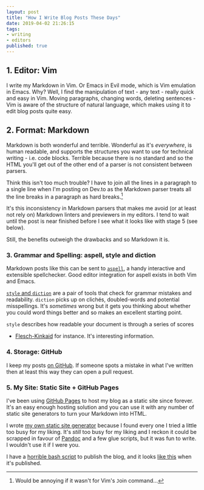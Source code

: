 ```yaml
---
layout: post
title: "How I Write Blog Posts These Days"
date: 2019-04-02 21:26:15
tags:
- writing
- editors
published: true
---
```


## 1. Editor: Vim

I write my Markdown in Vim. Or Emacs in Evil mode, which is Vim emulation in
Emacs. Why? Well, I find the manipulation of text - any text - really quick and
easy in Vim. Moving paragraphs, changing words, deleting sentences - Vim is
aware of the structure of natural language, which makes using it to edit blog
posts quite easy.

## 2. Format: Markdown

Markdown is both wonderful and terrible. Wonderful as it's _everywhere_, is
human readable, and supports the structures you want to use for technical
writing - i.e. code blocks. Terrible because there is no standard and so the
HTML you'll get out of the other end of a parser is not consistent between
parsers.

Think this isn't too much trouble? I have to join all the lines in a paragraph
to a single line when I'm posting on Dev.to as the Markdown parser treats all
the line breaks in a paragraph as hard breaks.[^1]

It's this inconsistency in Markdown parsers that makes me avoid (or at least not
rely on) Markdown linters and previewers in my editors. I tend to wait until the
post is near finished before I see what it looks like with stage 5 (see below).

Still, the benefits outweigh the drawbacks and so Markdown it is.

### 3. Grammar and Spelling: aspell, style and diction

Markdown posts like this can be sent to [`aspell`](http://aspell.net/), a handy
interactive and extensible spellchecker. Good editor integration for aspell
exists in both Vim and Emacs.

[`style` and `diction`](https://www.gnu.org/software/diction/diction.html) are
a pair of tools that check for grammar mistakes and readability. `diction` picks
up on clichés, doubled-words and potential misspellings. It's _sometimes_ wrong
but it gets you thinking about whether you could word things better and so makes
an excellent starting point.

`style` describes how readable your document is through a series of scores
- [Flesch-Kinkaid](https://en.wikipedia.org/wiki/Flesch%E2%80%93Kincaid_readability_tests)
for instance. It's interesting information.

### 4. Storage: GitHub

I keep my posts [on GitHub](https://github.com/gypsydave5/gypsydave5.github.io).
If someone spots a mistake in what I've written then at least this way they can
open a pull request.

### 5. My Site: Static Site + GitHub Pages

I've been using [GitHub Pages](https://pages.github.com/) to host my blog as
a static site since forever. It's an easy enough hosting solution and you can
use it with any number of static site generators to turn your Markdown into
HTML.

I wrote [my own static site generator](https://github.com/gypsydave5/blawg)
because I found every one I tried a little too busy for my liking. It's _still_
too busy for my liking and I reckon it could be scrapped in favour of
[Pandoc](https://pandoc.org/) and a few glue scripts, but it was fun to write.
I wouldn't use it if I were you.

I have a [horrible bash
script](https://github.com/gypsydave5/gypsydave5.github.io/blob/source/publish.sh)
to publish the blog, and it looks [like this](http://blog.gypsydave5.com/) when
it's published.


[^1]: Would be annoying if it wasn't for Vim's `J`oin command...
